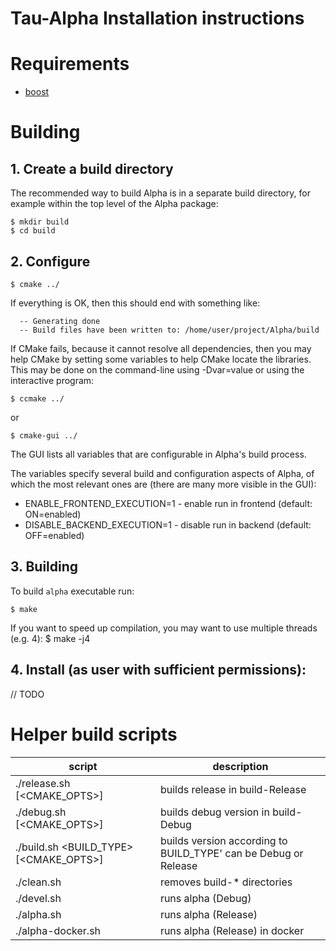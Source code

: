 # Tau-Alpha Installation instructions

# Requirements

  * [boost](https://www.boost.org/)

# Building

## 1. Create a build directory

   The recommended way to build Alpha is in a separate build
   directory, for example within the top level of the Alpha package:

    $ mkdir build
    $ cd build

## 2. Configure

    $ cmake ../

   If everything is OK, then this should end with something like:
```
  -- Generating done
  -- Build files have been written to: /home/user/project/Alpha/build
```

   If CMake fails, because it cannot resolve all dependencies, then you
   may help CMake by setting some variables to help CMake locate the
   libraries. This may be done on the command-line using -Dvar=value or
   using the interactive program:

    $ ccmake ../

   or

    $ cmake-gui ../

   The GUI lists all variables that are configurable in Alpha's build
   process.

   The variables specify several build and configuration aspects of Alpha, of
   which the most relevant ones are (there are many more visible in the
   GUI):

   * ENABLE_FRONTEND_EXECUTION=1 - enable run in frontend (default: ON=enabled)
   * DISABLE_BACKEND_EXECUTION=1 - disable run in backend (default: OFF=enabled)

## 3. Building

   To build `alpha` executable run:

    $ make

   If you want to speed up compilation, you may want to use multiple
   threads (e.g. 4):
    $ make -j4

## 4. Install (as user with sufficient permissions):

   // TODO

# Helper build scripts

  | script | description |
  | --- | --- |
  | ./release.sh [<CMAKE_OPTS>] | builds release in build-Release   |
  | ./debug.sh [<CMAKE_OPTS>] | builds debug version in build-Debug |
  | ./build.sh <BUILD_TYPE> [<CMAKE_OPTS>] | builds version according to BUILD_TYPE' can be Debug or Release |
  | ./clean.sh | removes build-* directories |
  | ./devel.sh | runs alpha (Debug)   |
  | ./alpha.sh | runs alpha (Release) |
  | ./alpha-docker.sh | runs alpha (Release) in docker |
